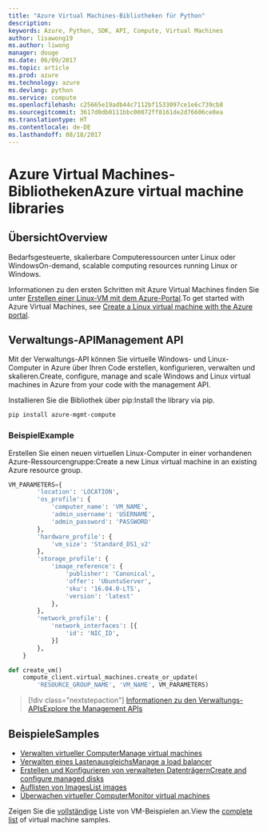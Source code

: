 ```yaml
---
title: "Azure Virtual Machines-Bibliotheken für Python"
description: 
keywords: Azure, Python, SDK, API, Compute, Virtual Machines
author: lisawong19
ms.author: liwong
manager: douge
ms.date: 06/09/2017
ms.topic: article
ms.prod: azure
ms.technology: azure
ms.devlang: python
ms.service: compute
ms.openlocfilehash: c25665e19adb44c7112bf1533097ce1e6c739cb8
ms.sourcegitcommit: 3617d0db0111bbc00072ff8161de2d76606ce0ea
ms.translationtype: HT
ms.contentlocale: de-DE
ms.lasthandoff: 08/18/2017
---
```

# <a name="azure-virtual-machine-libraries"></a><span data-ttu-id="50b0d-103">Azure Virtual Machines-Bibliotheken</span><span class="sxs-lookup"><span data-stu-id="50b0d-103">Azure virtual machine libraries</span></span>

## <a name="overview"></a><span data-ttu-id="50b0d-104">Übersicht</span><span class="sxs-lookup"><span data-stu-id="50b0d-104">Overview</span></span>

<span data-ttu-id="50b0d-105">Bedarfsgesteuerte, skalierbare Computeressourcen unter Linux oder Windows</span><span class="sxs-lookup"><span data-stu-id="50b0d-105">On-demand, scalable computing resources running Linux or Windows.</span></span>

<span data-ttu-id="50b0d-106">Informationen zu den ersten Schritten mit Azure Virtual Machines finden Sie unter [Erstellen einer Linux-VM mit dem Azure-Portal](/azure/virtual-machines/linux/quick-create-portal).</span><span class="sxs-lookup"><span data-stu-id="50b0d-106">To get started with Azure Virtual Machines, see [Create a Linux virtual machine with the Azure portal](/azure/virtual-machines/linux/quick-create-portal).</span></span>

## <a name="management-api"></a><span data-ttu-id="50b0d-107">Verwaltungs-API</span><span class="sxs-lookup"><span data-stu-id="50b0d-107">Management API</span></span>

<span data-ttu-id="50b0d-108">Mit der Verwaltungs-API können Sie virtuelle Windows- und Linux-Computer in Azure über Ihren Code erstellen, konfigurieren, verwalten und skalieren.</span><span class="sxs-lookup"><span data-stu-id="50b0d-108">Create, configure, manage and scale Windows and Linux virtual machines in Azure from your code with the management API.</span></span>

<span data-ttu-id="50b0d-109">Installieren Sie die Bibliothek über pip:</span><span class="sxs-lookup"><span data-stu-id="50b0d-109">Install the library via pip.</span></span>

```bash
pip install azure-mgmt-compute 
```   

### <a name="example"></a><span data-ttu-id="50b0d-110">Beispiel</span><span class="sxs-lookup"><span data-stu-id="50b0d-110">Example</span></span>

<span data-ttu-id="50b0d-111">Erstellen Sie einen neuen virtuellen Linux-Computer in einer vorhandenen Azure-Ressourcengruppe:</span><span class="sxs-lookup"><span data-stu-id="50b0d-111">Create a new Linux virtual machine in an existing Azure resource group.</span></span>

```python
VM_PARAMETERS={
        'location': 'LOCATION',
        'os_profile': {
            'computer_name': 'VM_NAME',
            'admin_username': 'USERNAME',
            'admin_password': 'PASSWORD'
        },
        'hardware_profile': {
            'vm_size': 'Standard_DS1_v2'
        },
        'storage_profile': {
            'image_reference': {
                'publisher': 'Canonical',
                'offer': 'UbuntuServer',
                'sku': '16.04.0-LTS',
                'version': 'latest'
            },
        },
        'network_profile': {
            'network_interfaces': [{
                'id': 'NIC_ID',
            }]
        },
    }

def create_vm()
    compute_client.virtual_machines.create_or_update(
        'RESOURCE_GROUP_NAME', 'VM_NAME', VM_PARAMETERS)
```

> [!div class="nextstepaction"]
> [<span data-ttu-id="50b0d-112">Informationen zu den Verwaltungs-APIs</span><span class="sxs-lookup"><span data-stu-id="50b0d-112">Explore the Management APIs</span></span>](/python/api/overview/azure/virtualmachines/managementlibrary)

## <a name="samples"></a><span data-ttu-id="50b0d-113">Beispiele</span><span class="sxs-lookup"><span data-stu-id="50b0d-113">Samples</span></span>

* <span data-ttu-id="50b0d-114">[Verwalten virtueller Computer][1]</span><span class="sxs-lookup"><span data-stu-id="50b0d-114">[Manage virtual machines][1]</span></span>
* <span data-ttu-id="50b0d-115">[Verwalten eines Lastenausgleichs][2]</span><span class="sxs-lookup"><span data-stu-id="50b0d-115">[Manage a load balancer][2]</span></span>
* <span data-ttu-id="50b0d-116">[Erstellen und Konfigurieren von verwalteten Datenträgern][3]</span><span class="sxs-lookup"><span data-stu-id="50b0d-116">[Create and configure managed disks][3]</span></span>
* <span data-ttu-id="50b0d-117">[Auflisten von Images][4]</span><span class="sxs-lookup"><span data-stu-id="50b0d-117">[List images][4]</span></span> 
* <span data-ttu-id="50b0d-118">[Überwachen virtueller Computer][5]</span><span class="sxs-lookup"><span data-stu-id="50b0d-118">[Monitor virtual machines][5]</span></span>

<span data-ttu-id="50b0d-119">Zeigen Sie die [vollständige](https://azure.microsoft.com/resources/samples/?platform=python&term=virtual-machines) Liste von VM-Beispielen an.</span><span class="sxs-lookup"><span data-stu-id="50b0d-119">View the [complete list](https://azure.microsoft.com/resources/samples/?platform=python&term=virtual-machines) of virtual machine samples.</span></span>

[1]: https://azure.microsoft.com/resources/samples/virtual-machines-python-manage/
[2]: https://azure.microsoft.com/resources/samples/network-python-manage-loadbalancer
[3]: ../docs-ref-conceptual/python-sdk-azure-samples-managed-disks.md
[4]: ../docs-ref-conceptual/python-sdk-azure-samples-list-images.md
[5]: ../docs-ref-conceptual/python-sdk-azure-samples-monitor-vms.md